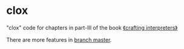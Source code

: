 # clox

"clox" code for chapters in part-III of the book [《crafting interpreters》](https://www.craftinginterpreters.com/a-bytecode-virtual-machine.html)

There are more features in [branch master](https://github.com/Roderland/clox/tree/master).

